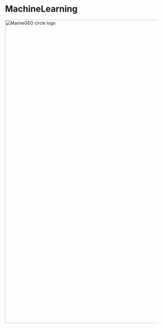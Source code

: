 # MachineLearning

<img src="https://storage.googleapis.com/gweb-cloudblog-publish/images/5_-_MLOps.1980162738603005.max-2200x2200.jpg" alt="MarineGEO circle logo" style="height: 1000px; width:1000px;"/>

